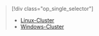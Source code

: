 > [!div class="op_single_selector"]
> * [Linux-Cluster](../articles/hdinsight/hdinsight-use-oozie-linux-mac.md)
> * [Windows-Cluster](../articles/hdinsight/hdinsight-use-oozie.md)
> 
> 



<!--HONumber=Nov16_HO3-->


